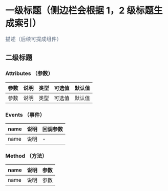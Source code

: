 # 一级标题（侧边栏会根据 1，2 级标题生成索引）

<p style="font-size: 16px; color: #5e6d82; line-height: 1.5em;">
描述（后续可提成组件）
</p>

## 二级标题

<!-- // 目前用 iframe 加载组件， 后续会直接使用组件加载 -->
<!-- <sm-iframe src="http://iclient.supermap.io/examples/component/components_webmap_vue.html"></sm-iframe> -->

<!-- // 代码使用范例 -->
<!--
```vue
<sm-web-map server-url="http://support.supermap.com.cn:8092/" map-id="1649097980"></sm-web-map>
``` -->

### Attributes （参数）

<!-- 默认都左对齐 :-- -->

| 参数 | 说明 | 类型 | 可选值 | 默认值 |
| :--- | :--- | :--- | :----- | :----- |
| 参数 | 说明 | 类型 | 可选值 | 默认值 |

### Events （事件）

| name | 说明 | 回调参数 |
| :--- | :--- | :------- |
| name | 说明 | -        |

### Method （方法）

| name | 说明 | 参数 |
| :--- | :--- | :--- |
| name | 说明 | 参数 |

